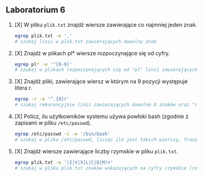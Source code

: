 ## Laboratorium 6

1. [X] W pliku `plik.txt` znajdź wiersze zawierające co najmniej jeden znak.

    ```sh
    egrep plik.txt -e '.'
    # szukaj linii w plik.txt zawierających dowolny znak
    ```

1. [X] Znajdź w plikach pl* wiersze rozpoczynające się od cyfry.

    ```sh
    egrep pl* -e '^[0-9]'
    # szukaj w plikach rozpoczynających się od "pl" linii zawierających na początku cyfrę
    ```

1. [X] Znajdź pliki, zawierające wiersz w którym na 9 pozycji występuje litera r.

    ```sh
    egrep -r -e '^.{8}r'
    # szukaj rekurencyjnie linii zawierających dowolne 8 znaków oraz "r" jako 9-ty znak
    ```

1. [X] Policz, ilu użytkowników systemu używa powłoki bash (zgodnie z zapisami w pliku `/etc/passwd`).

    ```sh
    egrep /etc/passwd -c -e '/bin/bash'
    # szukaj w pliku /etc/passwd, licząc ile jest takich wierszy, frazy /bin/bash (uruchomiony bash)
    ```

1. [X] Znajdź wiersze zawierające liczby rzymskie w pliku `plik.txt`.

    ```sh
    egrep plik.txt -e '(I|V|X|L|C|D|M)+'
    # szukaj w pliku plik.txt znaków wskazujących na cyfry rzymskie (conajmniej 1 litera z systemu cyfr rzymskich)
    ```